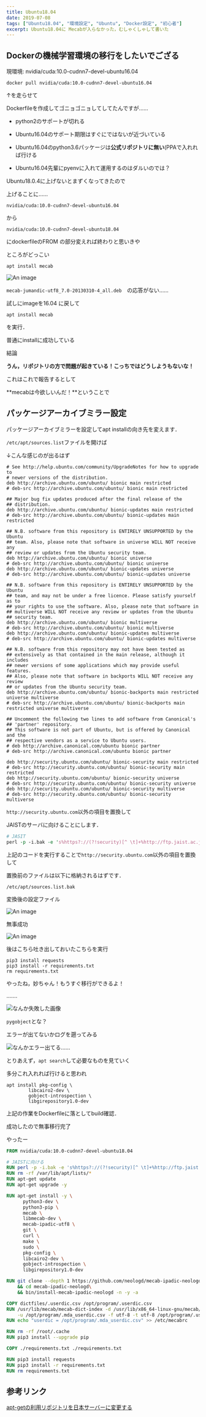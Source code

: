 ```yaml
---
title: Ubuntu18.04
date: 2019-07-08
tags: ["Ubuntu18.04", "環境設定", "Ubuntu", "Docker設定", "初心者"]
excerpt: Ubuntu18.04に Mecabが入らなかった，むしゃくしゃして書いた
---
```




## Dockerの機械学習環境の移行をしたいでござる



現環境: nvidia/cuda:10.0-cudnn7-devel-ubuntu16.04



```shell
docker pull nvidia/cuda:10.0-cudnn7-devel-ubuntu16.04
```



↑を走らせて

Dockerfileを作成してゴニョゴニョしてしてたんですが……

- python2のサポートが切れる

- Ubuntu16.04のサポート期限はすぐにではないが近づいている

- Ubuntu16.04のpython3.6パッケージは**公式リポジトリに無い**(PPAで入れれば行ける

- Ubuntu16.04先輩にpyenvに入れて運用するのはダルいのでは？

  

Ubuntu18.0.4に上げないとまずくなってきたので

上げることに……

`nvidia/cuda:10.0-cudnn7-devel-ubuntu16.04`

から

`nvidia/cuda:10.0-cudnn7-devel-ubuntu18.04`

にdockerfileのFROM の部分変えれば終わりと思いきや

ところがどっこい

```shell
apt install mecab
```



![An image](images/Ubuntu18.04_Setting/2019-07-08_16.15.56.png)

`mecab-jumandic-utf8_7.0-20130310-4_all.deb`　の応答がない…...

試しにimageを16.04 に戻して

```shell
apt install mecab
```

を実行．

普通にinstallに成功している



結論

**うん，リポジトリの方で問題が起きている！こっちではどうしようもないな！**

これはこれで報告するとして



 **mecabは今欲しいんだ！**ということで





## パッケージアーカイブミラー設定



パッケージアーカイブミラーを設定してapt installの向き先を変えます．

`/etc/apt/sources.list`ファイルを開けば

↓こんな感じのが出るはず

```shell
# See http://help.ubuntu.com/community/UpgradeNotes for how to upgrade to
# newer versions of the distribution.
deb http://archive.ubuntu.com/ubuntu/ bionic main restricted
# deb-src http://archive.ubuntu.com/ubuntu/ bionic main restricted

## Major bug fix updates produced after the final release of the
## distribution.
deb http://archive.ubuntu.com/ubuntu/ bionic-updates main restricted
# deb-src http://archive.ubuntu.com/ubuntu/ bionic-updates main restricted

## N.B. software from this repository is ENTIRELY UNSUPPORTED by the Ubuntu
## team. Also, please note that software in universe WILL NOT receive any
## review or updates from the Ubuntu security team.
deb http://archive.ubuntu.com/ubuntu/ bionic universe
# deb-src http://archive.ubuntu.com/ubuntu/ bionic universe
deb http://archive.ubuntu.com/ubuntu/ bionic-updates universe
# deb-src http://archive.ubuntu.com/ubuntu/ bionic-updates universe

## N.B. software from this repository is ENTIRELY UNSUPPORTED by the Ubuntu
## team, and may not be under a free licence. Please satisfy yourself as to
## your rights to use the software. Also, please note that software in
## multiverse WILL NOT receive any review or updates from the Ubuntu
## security team.
deb http://archive.ubuntu.com/ubuntu/ bionic multiverse
# deb-src http://archive.ubuntu.com/ubuntu/ bionic multiverse
deb http://archive.ubuntu.com/ubuntu/ bionic-updates multiverse
# deb-src http://archive.ubuntu.com/ubuntu/ bionic-updates multiverse

## N.B. software from this repository may not have been tested as
## extensively as that contained in the main release, although it includes
## newer versions of some applications which may provide useful features.
## Also, please note that software in backports WILL NOT receive any review
## or updates from the Ubuntu security team.
deb http://archive.ubuntu.com/ubuntu/ bionic-backports main restricted universe multiverse
# deb-src http://archive.ubuntu.com/ubuntu/ bionic-backports main restricted universe multiverse

## Uncomment the following two lines to add software from Canonical's
## 'partner' repository.
## This software is not part of Ubuntu, but is offered by Canonical and the
## respective vendors as a service to Ubuntu users.
# deb http://archive.canonical.com/ubuntu bionic partner
# deb-src http://archive.canonical.com/ubuntu bionic partner

deb http://security.ubuntu.com/ubuntu/ bionic-security main restricted
# deb-src http://security.ubuntu.com/ubuntu/ bionic-security main restricted
deb http://security.ubuntu.com/ubuntu/ bionic-security universe
# deb-src http://security.ubuntu.com/ubuntu/ bionic-security universe
deb http://security.ubuntu.com/ubuntu/ bionic-security multiverse
# deb-src http://security.ubuntu.com/ubuntu/ bionic-security multiverse
```



`http://security.ubuntu.com`以外の項目を置換して

JAISTのサーバに向けることにします．



```perl
# JASIT
perl -p -i.bak -e 's%https?://(?!security)[^ \t]+%http://ftp.jaist.ac.jp/pub/Linux/ubuntu/%g' /etc/apt/sources.list
```

上記のコードを実行することで`http://security.ubuntu.com`以外の項目を置換して



置換前のファイルは以下に格納されるはずです．

`/etc/apt/sources.list.bak`

変換後の設定ファイル

![An image](images/Ubuntu18.04_Setting/2019-07-08_17.31.22.png)



無事成功

![An image](images/Ubuntu18.04_Setting/2019-07-08_17.47.17.png)





後はこちら吐き出しておいたこちらを実行

```shell
pip3 install requests
pip3 install -r requirements.txt
rm requirements.txt
```



やったね，妙ちゃん！もうすぐ移行ができるよ！

…….

![なんか失敗した画像](images/Ubuntu18.04_Setting/2019-07-09_13.00.44.png)



`pygobject`とな？

エラーが出てないかログを遡ってみる



![なんかエラー出てる……](images/Ubuntu18.04_Setting/2019-07-09_13.07.23.png)



とりあえず，`apt search`して必要なものを見ていく

多分これ入れれば行けると思われ

```shell
apt install pkg-config \
		libcairo2-dev \
		gobject-introspection \
		libgirepository1.0-dev
```





上記の作業をDockerfileに落としてbuild確認．

成功したので無事移行完了

やったー

``` Dockerfile
FROM nvidia/cuda:10.0-cudnn7-devel-ubuntu18.04

# JAISTに向ける
RUN perl -p -i.bak -e 's%https?://(?!security)[^ \t]+%http://ftp.jaist.ac.jp/pub/Linux/ubuntu/%g' /etc/apt/sources.list
RUN rm -rf /var/lib/apt/lists/*
RUN apt-get update
RUN apt-get upgrade -y

RUN apt-get install -y \
      python3-dev \
      python3-pip \
      mecab \
      libmecab-dev \
      mecab-ipadic-utf8 \
      git \
      curl \
      make \
      sudo \
      pkg-config \
      libcairo2-dev \
      gobject-introspection \
      libgirepository1.0-dev

RUN git clone --depth 1 https://github.com/neologd/mecab-ipadic-neologd.git\
    && cd mecab-ipadic-neologd\
    && bin/install-mecab-ipadic-neologd -n -y -a

COPY dictfiles/.userdic.csv /opt/program/.userdic.csv
RUN /usr/lib/mecab/mecab-dict-index -d /usr/lib/x86_64-linux-gnu/mecab/dic/mecab-ipadic-neologd/ \
    -u /opt/program/.mda_userdic.csv -f utf-8 -t utf-8 /opt/program/.userdic.csv
RUN echo "userdic = /opt/program/.mda_userdic.csv" >> /etc/mecabrc

RUN rm -rf /root/.cache
RUN pip3 install --upgrade pip

COPY ./requirements.txt ./requirements.txt

RUN pip3 install requests
RUN pip3 install -r requirements.txt
RUN rm requirements.txt
```







## 参考リンク



[apt-getの利用リポジトリを日本サーバーに変更する](https://qiita.com/fkshom/items/53de3a9b9278cd524099)
